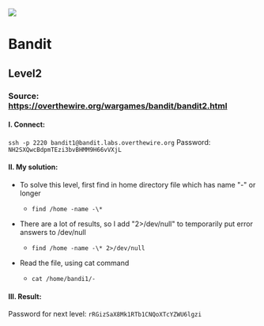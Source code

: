 # ![](https://overthewire.org/img/domokitten.png)

# Bandit

## Level2

### Source: <https://overthewire.org/wargames/bandit/bandit2.html>

#### I. Connect: 

`ssh -p 2220 bandit1@bandit.labs.overthewire.org`
Password: `NH2SXQwcBdpmTEzi3bvBHMM9H66vVXjL`
#### II. My solution:
- To solve this level, first find in home directory file which has name "-" or longer
  - `find /home -name -\*`

- There are a lot of results, so I add "2>/dev/null" to temporarily put error answers to /dev/null
  - `find /home -name -\* 2>/dev/null`

- Read the file, using cat command
  - `cat /home/bandi1/-`

#### III. Result:
Password for next level: `rRGizSaX8Mk1RTb1CNQoXTcYZWU6lgzi`